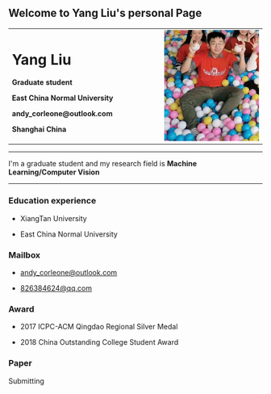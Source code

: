 ## Welcome to Yang Liu's personal Page


<div>
<table border="0">
  <tr>
    <td width="60%"; height:80px;>
      <h1>Yang Liu</h1>
      <p><b>Graduate student</b></p>
      <p><b>East China Normal University</b></p>
      <p><b>andy_corleone@outlook.com</b></p>
      <p><b>Shanghai China</b></p>
    </td>
    <td width="40%">
      <img src="/andy.jpg" width="100%">
    </td>
  </tr>
</table>
</div>

---

I'm a graduate student and my research field is **Machine Learning/Computer Vision**

---

### Education experience
- XiangTan University

- East China Normal University

### Mailbox
- andy_corleone@outlook.com

- 826384624@qq.com


### Award
- 2017 ICPC-ACM Qingdao Regional Silver Medal

- 2018 China Outstanding College Student Award


### Paper
Submitting


